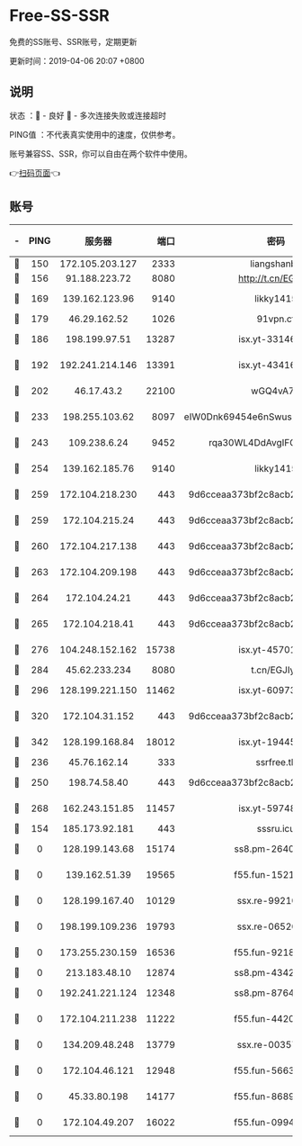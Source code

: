 # Free-SS-SSR

免费的SS账号、SSR账号，定期更新

更新时间：2019-04-06 20:07 +0800

## 说明

状态     ：🙂 - 良好 🙁 - 多次连接失败或连接超时

PING值   ：不代表真实使用中的速度，仅供参考。

账号兼容SS、SSR，你可以自由在两个软件中使用。

👉[扫码页面](https://liesauer.github.io/Free-SS-SSR/)👈

## 账号

|-|PING|服务器|端口|密码|加密方式|区域|
|:----:|:----:|:-----:|-----:|:----:|:----:|:----:|
|🙂|150|172.105.203.127|2333|liangshanbo|chacha20|JP|
|🙂|156|91.188.223.72|8080|http://t.cn/EGJIyrl|rc4-md5|RU|
|🙂|169|139.162.123.96|9140|likky1415|aes-256-cfb|JP|
|🙂|179|46.29.162.52|1026|91vpn.cf|rc4-md5|RU|
|🙂|186|198.199.97.51|13287|isx.yt-33146558|aes-256-cfb|US|
|🙂|192|192.241.214.146|13391|isx.yt-43416690|aes-256-cfb|US|
|🙂|202|46.17.43.2|22100|wGQ4vA7D|aes-256-gcm|RU|
|🙂|233|198.255.103.62|8097|eIW0Dnk69454e6nSwuspv9DmS201tQ0D|aes-256-cfb|US|
|🙂|243|109.238.6.24|9452|rqa30WL4DdAvgIFG6Fs3znzTa|aes-256-cfb|FR|
|🙂|254|139.162.185.76|9140|likky1415|aes-256-cfb|DE|
|🙂|259|172.104.218.230|443|9d6cceaa373bf2c8acb22e60b6a58be6|aes-256-cfb|US|
|🙂|259|172.104.215.24|443|9d6cceaa373bf2c8acb22e60b6a58be6|aes-256-cfb|US|
|🙂|260|172.104.217.138|443|9d6cceaa373bf2c8acb22e60b6a58be6|aes-256-cfb|US|
|🙂|263|172.104.209.198|443|9d6cceaa373bf2c8acb22e60b6a58be6|aes-256-cfb|US|
|🙂|264|172.104.24.21|443|9d6cceaa373bf2c8acb22e60b6a58be6|aes-256-cfb|US|
|🙂|265|172.104.218.41|443|9d6cceaa373bf2c8acb22e60b6a58be6|aes-256-cfb|US|
|🙂|276|104.248.152.162|15738|isx.yt-45701384|aes-256-cfb|SG|
|🙂|284|45.62.233.234|8080|t.cn/EGJIyrl|rc4-md5|CA|
|🙂|296|128.199.221.150|11462|isx.yt-60973464|aes-256-cfb|SG|
|🙂|320|172.104.31.152|443|9d6cceaa373bf2c8acb22e60b6a58be6|aes-256-cfb|US|
|🙂|342|128.199.168.84|18012|isx.yt-19445706|aes-256-cfb|SG|
|🙂|236|45.76.162.14|333|ssrfree.tk|rc4|SG|
|🙂|250|198.74.58.40|443|9d6cceaa373bf2c8acb22e60b6a58be6|aes-256-cfb|US|
|🙂|268|162.243.151.85|11457|isx.yt-59748664|aes-256-cfb|US|
|🙁|154|185.173.92.181|443|sssru.icu|rc4-md5|RU|
|🙁|0|128.199.143.68|15174|ss8.pm-26403266|aes-256-cfb|SG|
|🙁|0|139.162.51.39|19565|f55.fun-15213157|aes-256-cfb|SG|
|🙁|0|128.199.167.40|10129|ssx.re-99210483|aes-256-cfb|SG|
|🙁|0|198.199.109.236|19793|ssx.re-06520908|aes-256-cfb|US|
|🙁|0|173.255.230.159|16536|f55.fun-92182814|aes-256-cfb|US|
|🙁|0|213.183.48.10|12874|ss8.pm-43426008|rc4-md5|RU|
|🙁|0|192.241.221.124|12348|ss8.pm-87649269|aes-256-cfb|US|
|🙁|0|172.104.211.238|11222|f55.fun-44203317|aes-256-cfb|US|
|🙁|0|134.209.48.248|13779|ssx.re-00357736|aes-256-cfb|US|
|🙁|0|172.104.46.121|12948|f55.fun-56631452|aes-256-cfb|SG|
|🙁|0|45.33.80.198|14177|f55.fun-86891578|aes-256-cfb|US|
|🙁|0|172.104.49.207|16022|f55.fun-09944277|aes-256-cfb|SG|
